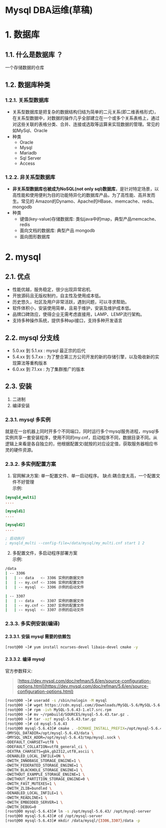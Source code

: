 # Mysql DBA运维(草稿)



# 1. 数据库

## 1.1. 什么是数据库 ？
一个存储数据的仓库  

## 1.2. 数据库种类

### 1.2.1. 关系型数据库  
- 关系型数据库是把复杂的数据结构归结为简单的二元关系(即二维表格形式)，在关系型数据中，对数据的操作几乎全部建立在一个或多个关系表格上，通过对这些关联的表格分类、合并、连接或选取等运算来实现数据的管理。常见的如MySql、Oracle   
- 种类  
    - Oracle  
    - Mysql  
    - Mariadb  
    - Sql Server  
    - Access  


### 1.2.2. 非关系型数据库  
- **非关系型数据库也被成为NoSQL(not only sql)数据库**，是针对特定场景，以高性能和使用便利为目的功能特异化的数据库产品，为了高性能、高并发而生。常见的 Amazon的Dynamo、Apache的HBase、memcache、redis、mongodb  
- 种类  
    - 键值(key-value)存储数据库: 类似java中的map，典型产品memcache、redis  
    - 面向文档的数据库: 典型产品 mongodb  
    - 面向图形数据库  


# 2. mysql 

## 2.1. 优点 
- 性能优越，服务稳定，很少出现异常宕机.  
- 开放源码且无版权制约，自主性及使用成本低。  
- 历史悠久，社区及用户非常活跃，遇到问题，可以寻求帮助。  
- 软件体积小，安装使用简单，且易于维护，安装及维护成本低。  
- 品牌口碑效应，使得企业无需考虑直接用，LAMP、LEMP流行架构。  
- 支持多种操作系统，提供多种api接口，支持多种开发语言  


## 2.2. mysql 分支线 
- 5.0.xx 到 5.1.xx : mysql 最正宗的后代  
- 5.4.xx 到 5.7.xx : 为了整合第三方公司开发的新的存储引擎，以及吸收新的实现算法等重构版本  
- 6.0.xx 到 7.1.xx : 为了集群推广的版本  


## 2.3. 安装  
1. 二进制  
2. 编译安装  


### 2.3.1. mysql 多实例 
就是在一台机器上同时开多个不同端口，同时运行多个mysql服务进程，mysql多实例共享一套安装程序，使用不同的my.cnf，启动程序不同，数据目录不同。从逻辑上来看是各自独立的，他根据配置文i就按的对应设定值，获取服务器相应书灵的硬件资源。 


### 2.3.2. 多实例配置方案 
1. 官网解决方案: 单一配置文件、单一启动程序。 缺点:耦合度太高，一个配置文件不好管理  
示例:  
```ini
[mysqld_multi]
....

[mysqld1]
....

[mysqld2]
....

; 启动执行
; mysqld_multi --config-file=/data/mysql/my_multi.cnf start 1 2 
```

2. 多配置文件，多启动程序部署方案  
示例:
```bash
/data 
| -- 3306   
|   | -- data   <- 3306 实例的数据文件
|   | -- my.cnf <- 3306 实例的配置文件 
|   | -- mysql  <- 3306 示例的启动文件 

| -- 3307   
|   | -- data   <- 3307 实例的数据文件
|   | -- my.cnf <- 3307 实例的配置文件 
|   | -- mysql  <- 3307 示例的启动文件 

```

### 2.3.3. 多实例安装(编译)  

#### 2.3.3.1. 安装 mysql 需要的依赖包  
```bash
[root@00 ~]# yum install ncurses-devel libaio-devel cmake -y 
```

#### 2.3.3.2. 编译 mysql 
官方参数释义: 
> [https://dev.mysql.com/doc/refman/5.6/en/source-configuration-options.html](https://dev.mysql.com/doc/refman/5.6/en/source-configuration-options.html)   


```bash
[root@00 ~]# useradd -s /sbin/nologin -M mysql
[root@00 ~]# wget https://cdn.mysql.com//Downloads/MySQL-5.6/MySQL-5.6.43-1.el7.src.rpm
[root@00 ~]# rpm -ivh MySQL-5.6.43-1.el7.src.rpm 
[root@00 ~]# mv ~/rpmbuild/SOURCES/mysql-5.6.43.tar.gz . 
[root@00 ~]# tar -xzf mysql-5.6.43.tar.gz 
[root@00 ~]# cd mysql-5.6.43 
[root@00 mysql-5.6.43]# cmake . -DCMAKE_INSTALL_PREFIX=/opt/mysql-5.6.43 \
-DMYSQL_DATADIR=/opt/mysql-5.6.43/data \
-DMYSQL_UNIX_ADDR=/opt/mysql-5.6.43/tmp/mysql.sock \
-DDEFAULT_CHARSET=utf8 \
-DDEFAULT_COLLATION=utf8_general_ci \
-DEXTRA_CHARSETS=gbk,gb2312,utf8,ascii \
-DENABLED_LOCAL_INFILE=ON \
-DWITH_INNOBASE_STORAGE_ENGINE=1 \
-DWITH_FEDERATED_STORAGE_ENGINE=1 \
-DWITH_BLACKHOLE_STORAGE_ENGINE=1 \
-DWITHOUT_EXAMPLE_STORAGE_ENGINE=1 \
-DWITHOUT_PARTITION_STORAGE_ENGINE=0 \
-DWITH_FAST_MUTEXES=1 \
-DWITH_ZLIB=bundled \
-DENABLED_LOCAL_INFILE=1 \
-DWITH_READLINE=1 \
-DWITH_EMBEDDED_SERVER=1 \
-DWITH_DEBUG=0 
[root@00 mysql-5.6.43]# ln -s /opt/mysql-5.6.43/ /opt/mysql-server
[root@00 mysql-5.6.43]# cd /opt/mysql-server 
[root@00 mysql-5.6.43]# mkdir /data/mysql/{3306,3307}/data -p 

```

